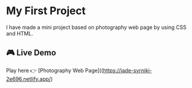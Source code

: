 # My First Project  
I have made a mini project based on photography web page by using CSS and HTML.

## 🎮 Live Demo
Play here 👉 [Photography Web Page]((https://jade-syrniki-2e696.netlify.app/)
